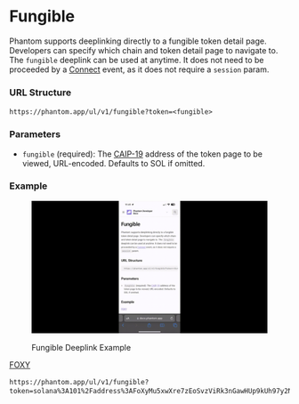 # Fungible

Phantom supports deeplinking directly to a fungible token detail page. Developers can specify which chain and token detail page to navigate to. The `fungible` deeplink can be used at anytime. It does not need to be proceeded by a [Connect](https://docs.phantom.app/phantom-deeplinks/provider-methods/connect) event, as it does not require a `session` param.

### URL Structure

```
https://phantom.app/ul/v1/fungible?token=<fungible>
```

### Parameters

* `fungible` (required): The [CAIP-19](https://github.com/ChainAgnostic/CAIPs/blob/main/CAIPs/caip-19.md) address of the token page to be viewed, URL-encoded. Defaults to SOL if omitted.

### Example

<figure><img src="../../.gitbook/assets/fungible-example.gif" alt=""><figcaption><p>Fungible Deeplink Example</p></figcaption></figure>

[FOXY](https://phantom.app/ul/v1/fungible?token=solana%3A101%2Faddress%3AFoXyMu5xwXre7zEoSvzViRk3nGawHUp9kUh97y2NDhcq)

```
https://phantom.app/ul/v1/fungible?token=solana%3A101%2Faddress%3AFoXyMu5xwXre7zEoSvzViRk3nGawHUp9kUh97y2NDhcq
```



